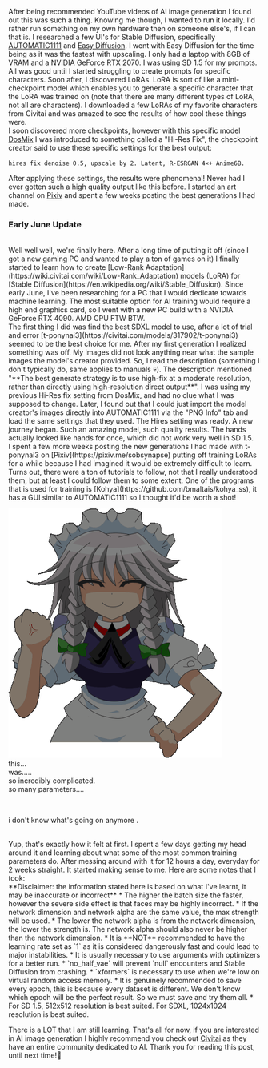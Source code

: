 After being recommended YouTube videos of AI image generation I  found out this was such a thing. Knowing me though, I wanted to run it locally. I'd rather run something on my own hardware then on someone else's, if I can that is. I researched a few UI's for Stable Diffusion, specifically [AUTOMATIC1111](https://github.com/AUTOMATIC1111/stable-diffusion-webui) and  [Easy Diffusion](https://github.com/easydiffusion/easydiffusion). I went with Easy Diffusion for the time being as it was the fastest with upscaling.  I only had a laptop with  8GB of VRAM and a NVIDIA GeForce RTX 2070. I was using SD 1.5 for my prompts.
<br>
All was good until I started struggling to create prompts for specific characters. Soon after, I discovered LoRAs. LoRA is sort of like a mini-checkpoint model which enables you to generate a specific character that the LoRA was trained on (note that there are many different types of LoRA, not all are characters). I downloaded a few LoRAs of my favorite characters from Civitai and was amazed to see the results of how cool these things were.
<br>
I soon discovered more checkpoints, however with this specific model [DosMix](https://civitai.com/models/6250/dosmix) I was introduced to something called a "Hi-Res Fix", the checkpoint creator said to use these specific settings for the best output:

```
hires fix denoise 0.5, upscale by 2. Latent, R-ESRGAN 4×+ Anime6B.
```

After applying these settings, the results were phenomenal! Never had I ever gotten such a high quality output like this before. 
I started an art channel on [Pixiv](https://pixiv.me/sobsynapse) and spent a few weeks posting the best generations I had made.
<br>
### Early June Update
<br>
Well well well, we're finally here. After a long time of putting it off (since I got a new gaming PC and wanted to play a ton of games on it) I finally started to learn how to create [Low-Rank Adaptation](https://wiki.civitai.com/wiki/Low-Rank_Adaptation) models (LoRA) for [Stable Diffusion](https://en.wikipedia.org/wiki/Stable_Diffusion). Since early June, I've been researching for a PC that I would dedicate towards machine learning. The most suitable option for AI training would require a high end graphics card, so I went with a new PC build with a NVIDIA GeForce RTX 4090. AMD CPU FTW BTW.
<br>
The first thing I did was find the best SDXL model to use, after a lot of trial and error [t-ponynai3](https://civitai.com/models/317902/t-ponynai3) seemed to be the best choice for me. After my first generation I realized something was off.  My images did not look anything near what the sample images the model's creator provided. So, I read the description (something I don't typically do, same applies to manuals 💀). The description mentioned "**The best generate strategy is to use high-fix at a moderate resolution, rather than directly using high-resolution direct output**". I was using my previous Hi-Res fix setting from DosMix, and had no clue what I was supposed to change. Later, I found out that I could just import the model creator's images directly into AUTOMATIC1111 via the "PNG Info" tab and load the same settings that they used. The Hires setting was ready. A new journey began. Such an amazing model, such quality results. The hands actually looked like hands for once, which did not work very well in SD 1.5. 
<br>
I spent a few more weeks posting the new generations I had made with t-ponynai3 on [Pixiv](https://pixiv.me/sobsynapse) putting off training LoRAs for a while because I had imagined it would be extremely difficult to learn. Turns out, there were a ton of tutorials to follow, not that I really understood them, but at least I could follow them to some extent. One of the programs that is  used for training is  [Kohya](https://github.com/bmaltais/kohya_ss), it has a GUI similar to AUTOMATIC1111 so I thought it'd be worth a shot!


![image](media/sd-experience/sakuya-touhou.gif)
<br>
this...
<br>
was.....
<br>
so incredibly complicated.
<br>
so many parameters....

<br>

i don't know what's going on anymore .

<br>
Yup, that's exactly how it felt at first. I spent a few days getting my head around it and learning about what some of the most common training parameters do. After messing around with it for 12 hours a day, everyday for 2 weeks straight. It started making sense to me. Here are some notes that I took:
<br>
**Disclaimer: the information stated here is based on what I've learnt, it may be inaccurate or incorrect**
* The higher the batch size the faster, however the severe side effect is that faces may be highly incorrect.
* If the network dimension and network alpha are the same value, the max strength will be used.
* The lower the network alpha is from the network dimension, the lower the strength is. The network alpha should also never be higher than the network dimension.
* It is **NOT** recommended to have the learning rate set as `1` as it is considered dangerously fast and could lead to major instabilities.
* It is usually necessary to use arguments with optimizers for a better run.
* `no_half_vae` will prevent `null` encounters and Stable Diffusion from crashing.
* `xformers` is necessary to use when we're low on virtual random access memory.
* It is genuinely recommended to save every epoch, this is because every dataset is different. We don't know which epoch will be the perfect result. So we must save and try them all.
* For SD 1.5, 512x512 resolution is best suited. For SDXL, 1024x1024 resolution is best suited.

There is a LOT that I am still learning. That's all for now, if you are interested in AI image generation I highly recommend you check out [Civitai](https://civitai.com) as they have an entire community dedicated to AI. Thank you for reading this post, until next time!👋